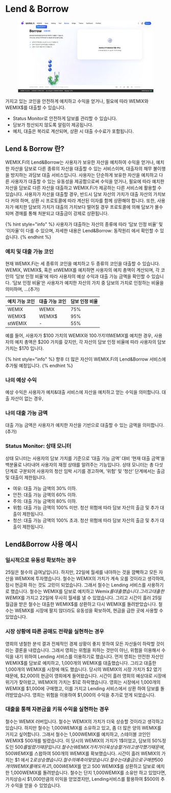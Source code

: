# Lend & Borrow

<figure><img src="../.gitbook/assets/borrow.png" alt=""><figcaption></figcaption></figure>

가지고 있는 코인을 안전하게 예치하고 수익을 얻거나, 필요에 따라 WEMIX와 WEMIX$를 대출할 수 있습니다.

* Status Monitor로 안전하게 담보를 관리할 수 있습니다.
* 담보가 청산되지 않도록 알림이 제공됩니다.
* 예치, 대출은 복리로 계산되며, 상환 시 대출 수수료가 포함됩니다.

## Lend & Borrow 란?

WEMIX.Fi의 Lend\&Borrow는 사용자가 보유한 자산을 예치하여 수익을 얻거나, 예치한 자산을 담보로 다른 종류의 자산을 대출할 수 있는 서비스이며, 대출자의 채무 불이행을 방지하는 과담보 대출 서비스입니다. 사용자는 단순하게 보유한 자산을 예치하고 다른 사용자가 대출할 수 있는 유동성을 제공함으로써 수익을 얻거나, 필요에 따라 예치한 자산을 담보로 다른 자산을 대출하고 WEMIX.Fi가 제공하는 다른 서비스에 활용할 수 있습니다. 사용자가 자산을 대출할 경우, 반드시 담보 자산의 가치가 대출 자산의 가치보다 커야 하며, 상환 시 프로토콜에 따라 계산된 이자를 함께 상환해야 합니다. 또한, 사용자가 예치한 담보의 가치가 대출의 가치보다 떨어질 경우 프로토콜에 의해 담보가 몰수되며 경매를 통해 처분되고 대출금이 강제로 상환됩니다.

{% hint style="info" %}
사용자가 대출하는 자산의 종류에 따라 ‘담보 인정 비율’ 및 '이자율'이 다를 수 있으며, 자세한 내용은 Lend\&Borrow: 동작원리 에서 확인할 수 있습니다.
{% endhint %}

### 예치 및 대출 가능 코인

현재 WEMIX.Fi는 세 종류의 코인을 예치하고 두 종류의 코인을 대출할 수 있습니다. WEMIX, WEMIX$, 혹은 stWEMIX를 예치하면 사용자의 예치 총액이 계산되며, 각 코인의 ‘담보 인정 비율’에 따라 사용자의 예상 수익과 대출 가능 금액을 확인할 수 있습니다. ‘담보 인정 비율’은 사용자가 예치한 자산의 가치 중 담보의 가치로 인정하는 비율을 의미하며, …(추가)

| 예치 가능 코인 | 대출 가능 코인 | 담보 인정 비율 |
| -------- | -------- | -------- |
| WEMIX    | WEMIX    | 75%      |
| WEMIX$   | WEMIX$   | 95%      |
| stWEMIX  | -        | 55%      |

예를 들어, 사용자가 $100 가치의 WEMIX와 $100 가치의 WEMIX$를 예치한 경우, 사용자의 예치 총액은 $200 가치를 갖지만, 각 자산의 담보 인정 비율에 따라 사용자의 담보 가치는 $170 입니다.

{% hint style="info" %}
향후 더 많은 자산이 WEMIX.Fi의 Lend\&Borrow 서비스에 추가될 예정입니다.
{% endhint %}

### 나의 예상 수익

예상 수익은 사용자가 예치&대출 서비스에 자산을 예치하고 얻는 수익을 의미합니다. 대출 자산이 없는 경우,

### 나의 대출 가능 금액

대출 가능 금액은 사용자가 예치한 자산을 기반으로 대출할 수 있는 금액을 의미합니다.(추가)

### Status Monitor: 상태 모니터

상태 모니터는 사용자의 담보 가치를 기준으로 ‘대출 가능 금액’ 대비 ‘현재 대출 금액’을 백분율로 나타내어 사용자의 재정 상태를 알려주는 기능입니다. 상태 모니터는 총 다섯 단계로 구분되어 사용자의 청산 임박 시기를 경고하며, ‘위험’ 및 ‘청산’ 단계에서는 출금 및 대출이 제한됩니다.

* 여유: 대출 가능 금액의 30% 이하.
* 안전: 대출 가능 금액의 60% 이하.
* 주의: 대출 가능 금액의 80% 이하.
* 위험: 대출 가능 금액의 100% 미만. 청산 위험에 따라 담보 자산의 출금 및 추가 대출이 제한됩니다.
* 청산: 대출 가능 금액의 100% 초과. 청산 위험에 따라 담보 자산의 출금 및 추가 대출이 제한됩니다.

## Lend\&Borrow 사용 예시

### 일시적으로 유동성 확보하는 경우

25일은 철수의 급여날입니다. 하지만, 22일에 월세를 내야하는 것을 깜빡하고 모든 자산을 WEMIX에 투자했습니다. 철수는 WEMIX의 가치가 계속 오를 것이라고 생각하여, 잠시 현금화 하는 것도 고민이 되었습니다. 그래서 철수는 Lending 서비스를 사용하기로 했습니다. 철수는 WEMIX를 담보로 예치하고 Wemix$를 대출했습니다. 그리고 대출한 WEMIX$를 가지고 22일에 무사히 월세를 낼 수 있었습니다. 그리고 시간이 흘러 25일 월급을 받은 철수는 대출한 WEMIX$를 상환하고 다시 WEMIX를 돌려받았습니다. 철수는 WEMIX를 시장에 팔지 않더라도 유동성을 확보하여, 현금을 급한 곳에 사용할 수 있었습니다.

### 시장 상황에 따른 공매도 전략을 실현하는 경우

영희의 냉철한 분석 결과 전체적인 경제 상황이 좋지 못하여 모든 자산들이 하락할 것이라는 결론을 내렸습니다. 그래서 영희는 위험을 피하는 것만이 아닌, 위험을 이용해서 수익을 내기 위하여 Lending 서비스를 이용하기로 했습니다. 먼저 영희는 안전한 자산인 WEMIX$를 담보로 예치하고, 1,000개의 WEMIX를 대출했습니다. 그리고 대출한 1,000개의 WEMIX를 시장에 매도 했습니다. 당시의 WEMIX의 시장 가치가 $2 였기 때문에, $2,000의 현금이 영희에게 들어왔습니다. 시간이 흘러 영희의 예상대로 시장에 위기가 찾아왔고, WEMIX의 가치는 $1로 하락했습니다. 영희는 시장에서 1,000개의 WEMIX를 $1,000에 구매했고, 이를 가지고 Lending 서비스에서 상환 하여 담보를 돌려받았습니다. 영희는 위험을 이용하여 $1,000의 수익을 추가로 얻게 되었습니다.

### 대출을 통해 자본금을 키워 수익을 실현하는 경우

철수는 WEMIX 러버입니다. 철수는 WEMIX의 가치가 더욱 상승할 것이라고 생각하고 있습니다. 하지만 철수는 1,000WEMIX를 소유하고 있고, 좀 더 많은 양의 WEMIX를 가지고 싶어합니다. 그래서 철수는 1,000WEMIX를 예치하고, 스테이블 코인인 WEMIX$ 500개를 빌렸습니다. 이 당시의 WEMIX의 가치가 1$이었고, 담보의 50%정도인 $500를 빌렸기 때문입니다. 철수는 WEMIX가치가 더욱 상승할 거라고 생각했기때문에, 500 WEMIX$를 스왑하여 500개의 WEMIX를 확보했습니다. 시간이 흘러 WEMIX의 가치는 $1 에서 $2로 상승했습니다. 철수의 예측이 맞았습니다. 철수는 대출금으로 구매한 500개의 WEMIX를 매도 하고 1,000 WEMIX$를 얻고 500 WEMIX$를 상환하고 담보로 예치한 1,000WEMIX를 돌려받습니다. 철수는 단지 1,000WEMIX를 소유만 하고 있었다면, 가치상승시 $1,000만큼의 이익을 얻었겠지만, Lending서비스를 활용하여 $500의 추가 수익을 얻을 수 있었습니다.
